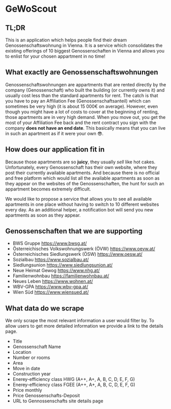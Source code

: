# GeWoScout

## TL;DR
This is an application which helps people find their dream Genossenschaftswohnung in Vienna. It is a service which consolidates the existing offerings of 10 biggest Genossenschaften in Vienna and allows you to enlist for your chosen appartment in no time!

## What exactly are Genossenschaftswohnungen
Genossenschaftswohnungen are appartments that are rented directly by the company (Genossenschaft) who built the building (or currently owns it) and usually cost less than the standard apartments for rent. The catch is that you have to pay an Affiliation Fee (Genossenschaftsanteil) which can sometimes be very high (it is about 15 000€ on average). However, even though you might have a lot of costs to cover at the beginning of renting, those apartments are in very high demand. When you move out, you get the most of your Affiliation Fee back and the rent contract you sign with the company **does not have an end date**. This basically means that you can live in such an apartment as if it were your own 😎. 

## How does our application fit in
Because those apartments are so **juicy**, they usually *sell* like hot cakes. Unfortunately, every Genossenschaft has their own website, where they post their currently available apartments. And because there is no official and free platform which would list all the available apartments as soon as they appear on the websites of the Genossenschaften, the hunt for such an appartment becomes extremely difficult.

We would like to propose a service that allows you to see all available apartments in one place without having to switch to 10 different websites every day. As an additional helper, a notification bot will send you new apartments as soon as they appear.

## Genossenschaften that we are supporting
- BWS Gruppe https://www.bwsg.at/
- Österreichisches Volkswohnungswerk (ÖVW) https://www.oevw.at/
- Österreichisches Siedlungswerk (ÖSW) https://www.oesw.at/
- Sozialbau https://www.sozialbau.at/
- Siedlungsunion https://www.siedlungsunion.at/
- Neue Heimat Gewog https://www.nhg.at/
- Familienwohnbau https://familienwohnbau.at/
- Neues Leben https://www.wohnen.at/
- WBV-GPA https://www.wbv-gpa.at/
- Wien Süd https://www.wiensued.at/

## What data do we scrape
We only scrape the most relevant information a user would filter by. To allow users to get more detailed information we provide a link to the details page.
- Title
- Genossenschaft Name
- Location
- Number or rooms
- Area
- Move in date
- Construction year
- Enerey-efficiency class HWG (A++, A+, A, B, C, D, E, F, G)
- Enerey-efficiency class FGEE (A++, A+, A, B, C, D, E, F, G)
- Price monthly
- Price Genossenschafts-Deposit
- URL to Gennossenschafts site details page
